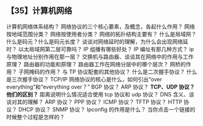## 【35】计算机网络

计算机网络体系结构？
网络协议的三个核心要素，及概念，各起什么作用？
网络按地域范围分类？
网络按使用者分类？
网络的拓扑结构主要有？
什么是局域网？
什么是码元？什么是码元长度？
谈谈对网络延时的理解，为什么会出现网络延时？
以太局域网第二层可靠吗？
IP 组播有哪些好处？
IP 编址有那几种方式？
ip 与物理地址分别作用在那一层？
交换机与路由器、谈谈其在网络中的作用与工作原理？
路由器的功能和原理？
路由器工作在网络分层中的哪个层次？
网桥的作用？
子网掩码的作用？
与 TP 协议配套的其他协议？
什么是二次握手协议？
什么是三次握手协议？
TCP/IP 网络协议的核心是什么，如何引出“over everything”和“everything over？”
BGP 协议？
ARP 协议？
**TCP、UDP 协议？他们的区别？**
距离说明什么情况适合使用 tcp 协议和 udp 协议？
DNS 含义、谈谈对其的理解？
ARP 协议？
PPP 协议？
ICMP 协议？
TFTP 协议？
HTTP 协议？
DHCP 协议？
SNMP 协议？
Ipconfig 的作用是什么？
当你点击一个链接的时候整个过程是怎样的？